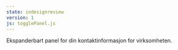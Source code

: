 ```yaml
---
state: indesignreview
version: 1
js: togglePanel.js
---
```


Ekspanderbart panel for din kontaktinformasjon for virksomheten.

